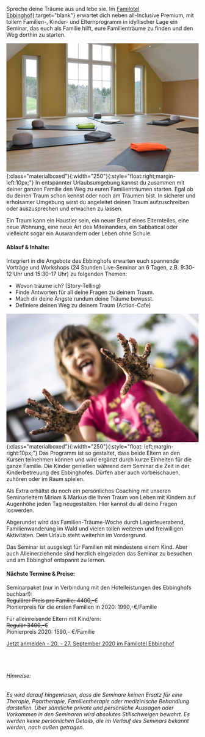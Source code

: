 Spreche deine Träume aus und lebe sie. Im [Familotel Ebbinghof](https://www.familotel-ebbinghof.de/){:target="blank"} erwartet dich neben all-Inclusive Premium, mit tollem Familien-, Kinder- und Elternprogramm in idyllischer Lage ein Seminar, das euch als Familie hilft, eure Familienträume zu finden und den Weg dorthin zu starten.

![Ebbinghof-Seminarraum](/assets/images_ebbinghof/ebbinghof-seminarraum.jpg){:class="materialboxed"}{:width="250"}{:style="float:right;margin-left:10px;"}
In entspannter Urlaubsumgebung kannst du zusammen mit deiner ganzen Familie den Weg zu euren Familienträumen starten. Egal ob du deinen Traum schon kennst oder noch am Träumen bist. In sicherer und erholsamer Umgebung wirst du angeleitet deinen Traum aufzuschreiben oder auszusprechen und erwachen zu lassen.

Ein Traum kann ein Haustier sein, ein neuer Beruf eines Elternteiles, eine neue Wohnung, eine neue Art des Miteinanders, ein Sabbatical oder vielleicht sogar ein Auswandern oder Leben ohne Schule.

#### Ablauf & Inhalte:
Integriert in die Angebote des Ebbinghofs erwarten euch spannende Vorträge und Workshops (24 Stunden Live-Seminar an 6 Tagen, z.B. 9:30-12 Uhr und 15:30-17 Uhr) zu folgenden Themen:
<ul>
  <li style="list-style-type:disc;">Wovon träume ich? (Story-Telling)</li>
   <li style="list-style-type:disc;">Finde Antworten für all deine Fragen zu deinem Traum.</li>
   <li style="list-style-type:disc;">Mach dir deine Ängste rundum deine Träume bewusst.</li>
   <li style="list-style-type:disc;">Definiere deinen Weg zu deinem Traum (Action-Cafe)</li>
 </ul>

![Coole-Frösche](/assets/images_ebbinghof/matschhaende.jpg){:class="materialboxed"}{:width="250"}{:style="float: left;margin-right:10px;"}
Das Programm ist so gestaltet, dass beide Eltern an den Kursen teilnehmen können und wird ergänzt durch kurze Einheiten für die ganze Familie. Die Kinder genießen während dem Seminar die Zeit in der Kinderbetreuung des Ebbinghofes. Dürfen aber auch vorbeischauen, zuhören oder im Raum spielen.

Als Extra erhältst du noch ein persönliches Coaching mit unseren Seminarleitern Miriam & Markus die Ihren Traum von Leben mit Kindern auf Augenhöhe jeden Tag neugestalten. Hier kannst du all deine Fragen loswerden.

Abgerundet wird das Familien-Träume-Woche durch Lagerfeuerabend, Familienwanderung im Wald und vielen tollen weiteren und freiwilligen Aktivitäten. Dein Urlaub steht weiterhin im Vordergrund.

Das Seminar ist ausgelegt für Familien mit mindestens einem Kind. Aber auch Alleinerziehende sind herzlich eingeladen das Seminar zu besuchen und am Ebbinghof entspannt zu lernen.

#### Nächste Termine & Preise:
Seminarpaket (nur in Verbindung mit den Hotelleistungen des Ebbinghofs buchbar!):
<br>~~Regulärer Preis pro Familie: 4400,-€~~
<br>Pionierpreis für die ersten Familien in 2020: 1990,-€/Familie

Für alleinreisende Eltern mit Kind/ern:
<br>~~Regulär 3400,-€~~
<br>Pionierpreis 2020: 1590,- €/Familie

<a class="waves-effect waves-light btn-large" href="https://www.familotel-ebbinghof.de/" target="blank">Jetzt anmelden - 20. - 27. September 2020 im Familotel Ebbinghof</a>


<br><br>
###### *Hinweise:*
*Es wird darauf hingewiesen, dass die Seminare keinen Ersatz für eine Therapie, Paartherapie, Familientherapie oder medizinische Behandlung darstellen. Über sämtliche private und persönliche Aussagen oder Vorkommen in den Seminaren wird absolutes Stillschweigen bewahrt. Es werden keine persönlichen Details, die im Verlauf des Seminars bekannt werden, nach außen getragen.*
